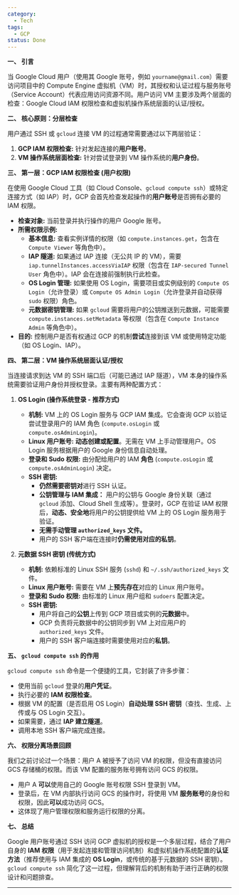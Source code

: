 ```yaml
---
category:
  - Tech
tags:
  - GCP
status: Done
---
```

**一、 引言**

当 Google Cloud 用户（使用其 Google 账号，例如 `yourname@gmail.com`）需要访问项目中的 Compute Engine 虚拟机（VM）时，其授权和认证过程与服务账号（Service Account）代表应用访问资源不同。用户访问 VM 主要涉及两个层面的检查：Google Cloud IAM 权限检查和虚拟机操作系统层面的认证/授权。

**二、 核心原则：分层检查**

用户通过 SSH 或 `gcloud` 连接 VM 的过程通常需要通过以下两层验证：

1. **GCP IAM 权限检查:** 针对发起连接的**用户账号**。
2. **VM 操作系统层面检查:** 针对尝试登录到 VM 操作系统的**用户身份**。

**三、 第一层：GCP IAM 权限检查 (用户权限)**

在使用 Google Cloud 工具（如 Cloud Console、`gcloud compute ssh`）或特定连接方式（如 IAP）时，GCP 会首先检查发起操作的**用户账号**是否拥有必要的 IAM 权限。

- **检查对象:** 当前登录并执行操作的用户 Google 账号。
- **所需权限示例:**
    - **基本信息:** 查看实例详情的权限（如 `compute.instances.get`，包含在 `Compute Viewer` 等角色中）。
    - **IAP 隧道:** 如果通过 IAP 连接（无公共 IP 的 VM），需要 `iap.tunnelInstances.accessViaIAP` 权限（包含在 `IAP-secured Tunnel User` 角色中）。IAP 会在连接前强制执行此检查。
    - **OS Login 管理:** 如果使用 OS Login，需要项目或实例级别的 `Compute OS Login`（允许登录）或 `Compute OS Admin Login`（允许登录并自动获得 `sudo` 权限）角色。
    - **元数据密钥管理:** 如果 `gcloud` 需要将用户的公钥推送到元数据，可能需要 `compute.instances.setMetadata` 等权限（包含在 `Compute Instance Admin` 等角色中）。
- **目的:** 控制用户是否有权通过 GCP 的机制**尝试**连接到该 VM 或使用特定功能（如 OS Login、IAP）。

**四、 第二层：VM 操作系统层面认证/授权**

当连接请求到达 VM 的 SSH 端口后（可能已通过 IAP 隧道），VM 本身的操作系统需要验证用户身份并授权登录。主要有两种配置方式：

1. **OS Login (操作系统登录 - 推荐方式)**
    
    - **机制:** VM 上的 OS Login 服务与 GCP IAM 集成。它会查询 GCP 以验证尝试登录用户的 IAM 角色 (`compute.osLogin` 或 `compute.osAdminLogin`)。
    - **Linux 用户账号:** **动态创建或配置**。无需在 VM 上手动管理用户。OS Login 服务根据用户的 Google 身份信息自动处理。
    - **登录和 Sudo 权限:** 由分配给用户的 IAM **角色** (`compute.osLogin` 或 `compute.osAdminLogin`) 决定。
    - **SSH 密钥:**
        - **仍然需要密钥对**进行 SSH 认证。
        - **公钥管理与 IAM 集成：** 用户的公钥与 Google 身份关联（通过 `gcloud` 添加、Cloud Shell 生成等）。登录时，GCP 在验证 IAM 权限后，**动态、安全地**将用户的公钥提供给 VM 上的 OS Login 服务用于验证。
        - **无需手动管理 `authorized_keys` 文件。**
        - 用户的 SSH 客户端在连接时**仍需使用对应的私钥**。
2. **元数据 SSH 密钥 (传统方式)**
    
    - **机制:** 依赖标准的 Linux SSH 服务 (`sshd`) 和 `~/.ssh/authorized_keys` 文件。
    - **Linux 用户账号:** 需要在 VM 上**预先存在**对应的 Linux 用户账号。
    - **登录和 Sudo 权限:** 由标准的 Linux 用户组和 `sudoers` 配置决定。
    - **SSH 密钥:**
        - 用户将自己的**公钥**上传到 GCP 项目或实例的**元数据**中。
        - GCP 负责将元数据中的公钥同步到 VM 上对应用户的 `authorized_keys` 文件。
        - 用户的 SSH 客户端连接时需要使用对应的**私钥**。

**五、 `gcloud compute ssh` 的作用**

`gcloud compute ssh` 命令是一个便捷的工具，它封装了许多步骤：

- 使用当前 `gcloud` 登录的**用户凭证**。
- 执行必要的 **IAM 权限检查**。
- 根据 VM 的配置（是否启用 OS Login）**自动处理 SSH 密钥**（查找、生成、上传或与 OS Login 交互）。
- 如果需要，通过 **IAP 建立隧道**。
- 调用本地 SSH 客户端完成连接。

**六、 权限分离场景回顾**

我们之前讨论过一个场景：用户 A 被授予了访问 VM 的权限，但没有直接访问 GCS 存储桶的权限。而该 VM 配置的服务账号拥有访问 GCS 的权限。

- 用户 A **可以**使用自己的 Google 账号权限 SSH 登录到 VM。
- 登录后，在 VM 内部执行访问 GCS 的操作时，将使用 VM **服务账号**的身份和权限，因此**可以**成功访问 GCS。
- 这体现了用户管理权限和服务运行权限的分离。

**七、 总结**

Google 用户账号通过 SSH 访问 GCP 虚拟机的授权是一个多层过程，结合了用户自身的 **IAM 权限**（用于发起连接和管理访问机制）和虚拟机操作系统配置的**认证方法**（推荐使用与 IAM 集成的 **OS Login**，或传统的基于元数据的 SSH 密钥）。`gcloud compute ssh` 简化了这一过程，但理解背后的机制有助于进行正确的权限设计和问题排查。

---